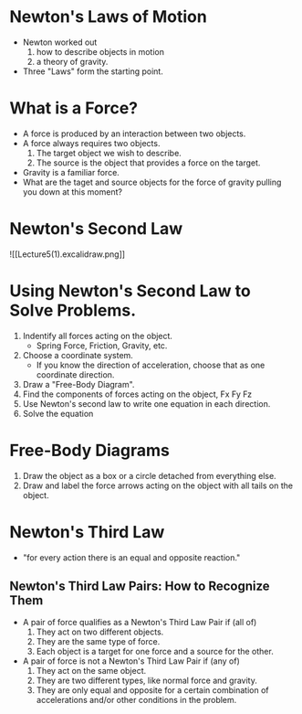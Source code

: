 # Newton's Laws of Motion
- Newton worked out
	1. how to describe objects in motion
	2. a theory of gravity.
- Three "Laws" form the starting point.
# What is a Force?
- A force is produced by an interaction between two objects.
- A force always requires two objects.
	1. The target object we wish to describe.
	2. The source is the object that provides a force on the target.
- Gravity is a familiar force.
- What are the taget and source objects for the force of gravity pulling you down at this moment?
# Newton's Second Law
![[Lecture5(1).excalidraw.png]]
# Using Newton's Second Law to Solve Problems.
1. Indentify all forces acting on the object.
	-  Spring Force, Friction, Gravity, etc.
2. Choose a coordinate system.
	- If you know the direction of acceleration, choose that as one coordinate direction.
3. Draw a "Free-Body Diagram".
4. Find the components of forces acting on the object, Fx Fy Fz
5. Use Newton's second law to write one equation in each direction.
6. Solve the equation
# Free-Body Diagrams
1. Draw the object as a box or a circle detached from everything else.
2. Draw and label the force arrows acting on the object with all tails on the object.
# Newton's Third Law
- "for every action there is an equal and opposite reaction."
## Newton's Third Law Pairs: How to Recognize Them
- A pair of force qualifies as a Newton's Third Law Pair if (all of)
	1. They act on two different objects.
	2. They are the same type of force.
	3. Each object is a target for one force and a source for the other.
- A pair of force is not a Newton's Third Law Pair if (any of)
	1. They act on the same object.
	2. They are two different types, like normal force and gravity.
	3. They are only equal and opposite for a certain combination of accelerations and/or other conditions in the problem.